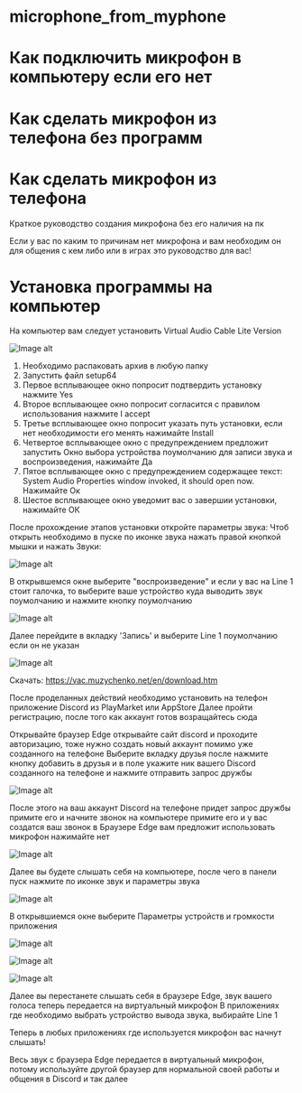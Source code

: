 # microphone_from_myphone
# Как подключить микрофон в компьютеру если его нет
# Как сделать микрофон из телефона без программ
# Как сделать микрофон из телефона

Краткое руководство создания микрофона без его наличия на пк

Если у вас по каким то причинам нет микрофона и вам необходим он для общения с кем либо или в играх это руководство для вас!

# Установка программы на компьютер
На компьютер вам следует установить Virtual Audio Cable Lite Version

![Image alt](https://i.imgur.com/kLUqjD7.png)

1. Необходимо распаковать архив в любую папку
2. Запустить файл setup64
3. Первое всплывающее окно попросит подтвердить установку нажмите Yes
4. Второе всплывающее окно попросит согласится с правилом использования нажмите I accept
5. Третье всплывающее окно попросит указать путь установки, если нет необходимости его менять нажимайте Install
6. Четвертое всплывающее окно с предупреждением предложит запустить Окно выбора устройства поумолчанию для записи звука и воспроизведения, нажимайте Да
7. Пятое всплывающее окно с предупреждением содержащее текст: System Audio Properties window invoked, it should open now. Нажимайте Ок
8. Шестое всплывающее окно уведомит вас о завершии установки, нажимайте ОК

После прохождение этапов установки откройте параметры звука:
Чтоб открыть необходимо в пуске по иконке звука нажать правой кнопкой мышки и нажать Звуки:

![Image alt](https://i.imgur.com/egf2i0K.png)

В открывшемся окне выберите "воспроизведение" и если у вас на Line 1 стоит галочка, то выберите ваше устройство куда выводить звук поумолчанию и нажмите кнопку поумолчанию

![Image alt](https://i.imgur.com/X7qgLbd.png)

Далее перейдите в вкладку 'Запись' и выберите Line 1 поумолчанию если он не указан

![Image alt](https://i.imgur.com/nguQA5G.png)

Скачать: https://vac.muzychenko.net/en/download.htm

После проделанных действий необходимо установить на телефон приложение Discord из PlayMarket или AppStore
Далее пройти регистрацию, после того как аккаунт готов возращайтесь сюда

Открывайте браузер Edge открывайте сайт discord и проходите авторизацию, тоже нужно создать новый аккаунт помимо уже созданного на телефоне
Выберите вкладку друзья после нажмите кнопку добавить в друзья и в поле укажите ник вашего Discord созданного на телефоне и нажмите отправить запрос дружбы

![Image alt](https://i.imgur.com/eInspiZ.png)

После этого на ваш аккаунт Discord на телефоне придет запрос дружбы примите его и начните звонок на компьютере примите его и у вас создатся ваш звонок
в Браузере Edge вам предложит использовать микрофон нажимайте нет

![Image alt](https://i.imgur.com/kPpHIHu.png)

Далее вы будете слышать себя на компьютере, после чего в панели пуск нажмите по иконке звук и параметры звука

![Image alt](https://i.imgur.com/EYzKfml.png)

В открывшиемся окне выберите Параметры устройств и громкости приложения

![Image alt](https://i.imgur.com/kLG4uvB.png)

![Image alt](https://i.imgur.com/hA0P4bk.png)

![Image alt](https://i.imgur.com/E1XeUr9.png)

Далее вы перестанете слышать себя в браузере Edge, звук вашего голоса теперь передается на виртуальный микрофон
В приложениях где необходимо выбрать устройство вывода звука, выбирайте Line 1

Теперь в любых приложениях где используется микрофон вас начнут слышать!

Весь звук с браузера Edge передается в виртуальный микрофон, потому используйте другой браузер для нормальной своей работы и общения в Discord и так далее


